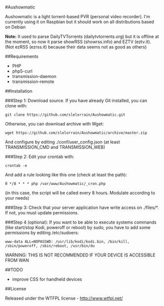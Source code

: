#Aushowmatic

Aushowmatic is a light torrent-based PVR (personal video recorder). I'm currently using it on Raspbian but it should work on all distributions based on Debian

**Note:** It used to parse DailyTVTorrents (dailytvtorrents.org) but it is offline at the moment, so now it parse showRSS (showrss.info) and EZTV (eztv.it). (Not ezRSS (ezrss.it) because their data seems not as good as others)

##Requirements

- PHP
- php5-curl
- transmission-daemon
- transmission-remote

##Installation

###Step 1:
Download source. If you have already Git installed, you can clone with:


	git clone https://github.com/slelorrain/Aushowmatic.git
	

Otherwise, you can download archive with Wget:
	
	
	wget https://github.com/slelorrain/Aushowmatic/archive/master.zip
		

And configure by editing ./conf/user_config.json
(at least TRANSMISSION_CMD and TRANSMISSION_WEB)

###Step 2:
Edit your crontab with:
	
	
	crontab -e
	 
	
And add a rule looking like this one (check at least the path):


	0 */8 * * * php /var/www/Aushowmatic/_cron.php


(in this case, the script will be called every 8 hours. Modulate according to your needs)

###Step 3:
Check that your server application have write access on ./files/*. If not, you must update permissions.

###Step 4 (optional):
If you want to be able to execute systems commands (like start/stop Kodi, poweroff or reboot) by sudo, you have to add some permissions by editing /etc/sudoers:


	www-data ALL=NOPASSWD: /usr/lib/kodi/kodi.bin, /bin/kill, /sbin/poweroff, /sbin/reboot, /usr/bin/du


WARNING: THIS IS NOT RECOMMENDED IF YOUR DEVICE IS ACCESSIBLE FROM WAN

##TODO

- improve CSS for handheld devices

##License

Released under the WTFPL license - http://www.wtfpl.net/
